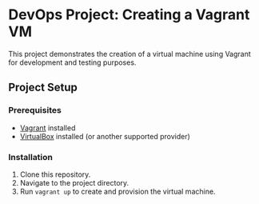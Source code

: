 # DevOps Project: Creating a Vagrant VM

This project demonstrates the creation of a virtual machine using Vagrant for development and testing purposes.

## Project Setup

### Prerequisites
- [Vagrant](https://www.vagrantup.com/) installed
- [VirtualBox](https://www.virtualbox.org/) installed (or another supported provider)

### Installation
1. Clone this repository.
2. Navigate to the project directory.
3. Run `vagrant up` to create and provision the virtual machine.

